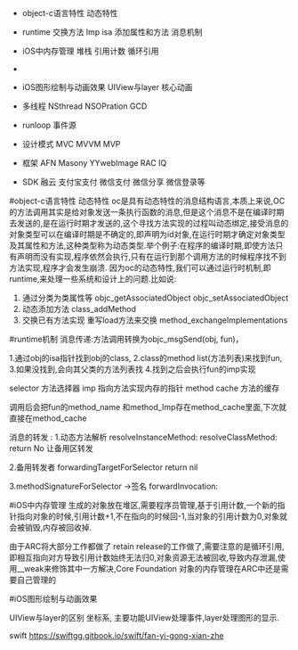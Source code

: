 * object-c语言特性 动态特性
* runtime  交换方法 Imp isa 添加属性和方法 消息机制

* iOS中内存管理 堆栈 引用计数 循环引用 
* 
* iOS图形绘制与动画效果 UIView与layer  核心动画

* 多线程 NSthread NSOPration GCD 
* runloop  事件源

* 设计模式  MVC MVVM MVP

* 框架  AFN Masony YYwebImage RAC  IQ
* SDK  融云 支付宝支付 微信支付 微信分享 微信登录等

#object-c语言特性 动态特性
oc是具有动态特性的消息结构语言,本质上来说,OC的方法调用其实是给对象发送一条执行函数的消息,但是这个消息不是在编译时期去发送的,是在运行时期才发送的,这个寻找方法实现的过程叫动态绑定,接受消息的对象类型可以在编译时期是不确定的,即声明为id对象,在运行时期才确定对象类型及其属性和方法,这种类型称为动态类型.举个例子:在程序的编译时期,即使方法只有声明而没有实现,程序依然会执行,只有在运行到那个调用方法的时候程序找不到方法实现,程序才会发生崩溃. 因为oc的动态特性,我们可以通过运行时机制,即runtime,来处理一些系统和设计上的问题.比如说:  
1. 通过分类为类属性等 objc_getAssociatedObject objc_setAssociatedObject
2. 动态添加方法 class_addMethod
3. 交换已有方法实现 重写load方法来交换  method_exchangeImplementations


#runtime机制
消息传递:方法调用转换为objc_msgSend(obj, fun)，

1.通过obj的isa指针找到obj的class,
2.class的method list(方法列表)来找到fun,
3.如果没找到,会向其父类的方法列表找
4.找到之后会执行fun的imp实现 

selector 方法选择器
imp 指向方法实现内存的指针
method cache 方法的缓存

调用后会把fun的method_name 和method_Imp存在method_cache里面,下次就直接在method_cache

消息的转发 :
1.动态方法解析 resolveInstanceMethod:
          resolveClassMethod: return No 让备用区转发  
          
2.备用转发者 forwardingTargetForSelector  return nil   

3.methodSignatureForSelector ->签名 forwardInvocation:


#iOS中内存管理
生成的对象放在堆区,需要程序员管理,基于引用计数,一个新的指针指向对象的时候,引用计数+1,不在指向的时候回-1,当对象的引用计数为0,对象就会被销毁,内存被回收掉.

由于ARC将大部分工作都做了 retain release的工作做了,需要注意的是循环引用,即相互指向对方导致引用计数始终无法归0,对象资源无法被回收,导致内存泄漏,使用__weak来修饰其中一方解决,Core Foundation 对象的内存管理在ARC中还是需要自己管理的

#iOS图形绘制与动画效果

UIView与layer的区别 坐标系, 主要功能UIView处理事件,layer处理图形的显示.

swift
https://swiftgg.gitbook.io/swift/fan-yi-gong-xian-zhe
